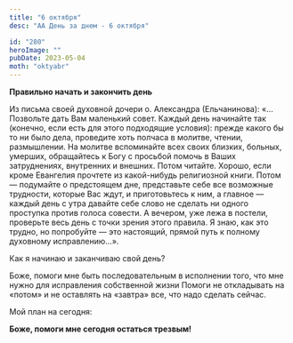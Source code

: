 ```yaml
---
title: "6 октября"
desc: "АА День за днем - 6 октября"

id: "280"
heroImage: ""
pubDate: 2023-05-04
moth: "oktyabr"
---
```


**Правильно начать и закончить день**

Из письма своей духовной дочери о. Александра (Ельчанинова): «… Позвольте дать
Вам маленький совет. Каждый день начинайте так (конечно, если есть для этого
подходящие условия): прежде какого бы то ни было дела, проведите хоть полчаса
в молитве, чтении, размышлении. На молитве вспоминайте всех своих близких,
больных, умерших, обращайтесь к Богу с просьбой помочь в Ваших затруднениях,
внутренних и внешних. Потом читайте. Хорошо, если кроме Евангелия прочтете из
какой-нибудь религиозной книги. Потом — подумайте о предстоящем дне,
представьте себе все возможные трудности, которые Вас ждут, и приготовьтесь к
ним, а главное — каждый день с утра давайте себе слово не сделать ни одного
проступка против голоса совести. А вечером, уже лежа в постели, проверьте весь
день с точки зрения этого правила. Я знаю, как это трудно, но попробуйте — это
настоящий, прямой путь к полному духовному исправлению…».

Как я начинаю и заканчиваю свой день?

Боже, помоги мне быть последовательным в исполнении того, что мне нужно для
исправления собственной жизни Помоги не откладывать на «потом» и не оставлять
на «завтра» все, что надо сделать сейчас.

Мой план на сегодня:

**Боже, помоги мне сегодня остаться трезвым!**
